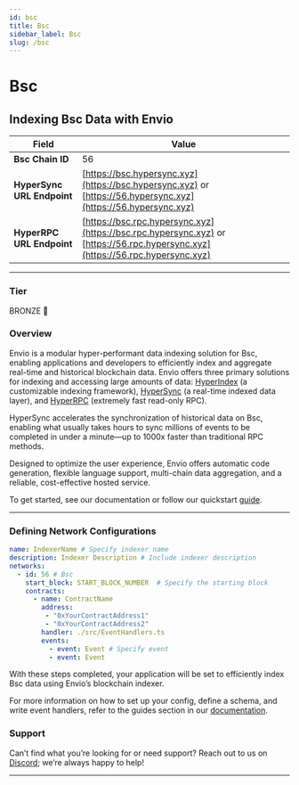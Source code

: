 ```yaml
---
id: bsc
title: Bsc
sidebar_label: Bsc
slug: /bsc
---
```


# Bsc

## Indexing Bsc Data with Envio

| **Field**                     | **Value**                                                                                          |
|-------------------------------|----------------------------------------------------------------------------------------------------|
| **Bsc Chain ID**     | 56                                                                                            |
| **HyperSync URL Endpoint**    | [https://bsc.hypersync.xyz](https://bsc.hypersync.xyz) or [https://56.hypersync.xyz](https://56.hypersync.xyz) |
| **HyperRPC URL Endpoint**     | [https://bsc.rpc.hypersync.xyz](https://bsc.rpc.hypersync.xyz) or [https://56.rpc.hypersync.xyz](https://56.rpc.hypersync.xyz) |

---

### Tier

BRONZE 🥉

### Overview

Envio is a modular hyper-performant data indexing solution for Bsc, enabling applications and developers to efficiently index and aggregate real-time and historical blockchain data. Envio offers three primary solutions for indexing and accessing large amounts of data: [HyperIndex](/docs/HyperIndex/overview) (a customizable indexing framework), [HyperSync](/docs/HyperSync/overview) (a real-time indexed data layer), and [HyperRPC](/docs/HyperRPC/overview-hyperrpc) (extremely fast read-only RPC).

HyperSync accelerates the synchronization of historical data on Bsc, enabling what usually takes hours to sync millions of events to be completed in under a minute—up to 1000x faster than traditional RPC methods.

Designed to optimize the user experience, Envio offers automatic code generation, flexible language support, multi-chain data aggregation, and a reliable, cost-effective hosted service.

To get started, see our documentation or follow our quickstart [guide](/docs/HyperIndex/contract-import).

---

### Defining Network Configurations

```yaml
name: IndexerName # Specify indexer name
description: Indexer Description # Include indexer description
networks:
  - id: 56 # Bsc  
    start_block: START_BLOCK_NUMBER  # Specify the starting block
    contracts:
      - name: ContractName
        address:
         - "0xYourContractAddress1"
         - "0xYourContractAddress2"
        handler: ./src/EventHandlers.ts
        events:
          - event: Event # Specify event
          - event: Event
```

With these steps completed, your application will be set to efficiently index Bsc data using Envio’s blockchain indexer.

For more information on how to set up your config, define a schema, and write event handlers, refer to the guides section in our [documentation](/docs/HyperIndex/configuration-file).

### Support

Can’t find what you’re looking for or need support? Reach out to us on [Discord](https://discord.com/invite/Q9qt8gZ2fX); we’re always happy to help!

---
